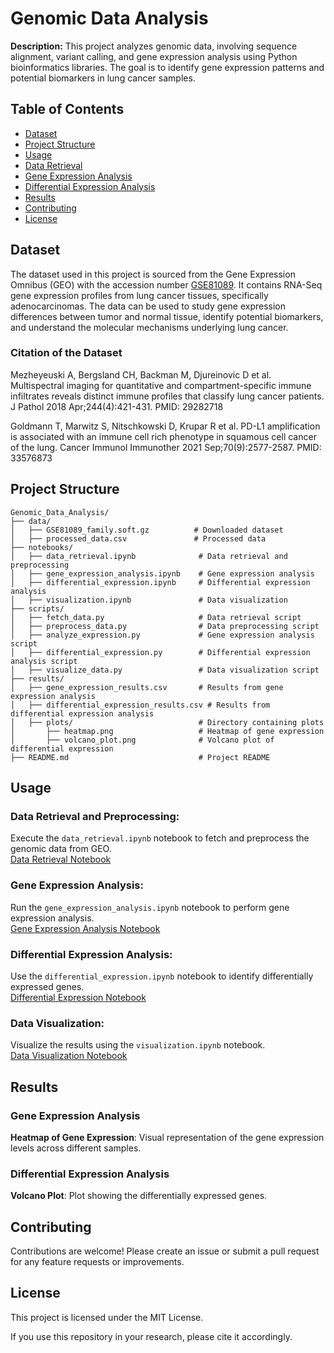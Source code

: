 # Genomic Data Analysis

**Description:** This project analyzes genomic data, involving sequence alignment, variant calling, and gene expression analysis using Python bioinformatics libraries. The goal is to identify gene expression patterns and potential biomarkers in lung cancer samples.

## Table of Contents

- [Dataset](#dataset)
- [Project Structure](#project-structure)
- [Usage](#usage)
- [Data Retrieval](#data-retrieval)
- [Gene Expression Analysis](#gene-expression-analysis)
- [Differential Expression Analysis](#differential-expression-analysis)
- [Results](#results)
- [Contributing](#contributing)
- [License](#license)

## Dataset

The dataset used in this project is sourced from the Gene Expression Omnibus (GEO) with the accession number [GSE81089](https://www.ncbi.nlm.nih.gov/geo/query/acc.cgi?acc=GSE81089). It contains RNA-Seq gene expression profiles from lung cancer tissues, specifically adenocarcinomas. The data can be used to study gene expression differences between tumor and normal tissue, identify potential biomarkers, and understand the molecular mechanisms underlying lung cancer.

### Citation of the Dataset

Mezheyeuski A, Bergsland CH, Backman M, Djureinovic D et al. Multispectral imaging for quantitative and compartment-specific immune infiltrates reveals distinct immune profiles that classify lung cancer patients. J Pathol 2018 Apr;244(4):421-431. PMID: 29282718

Goldmann T, Marwitz S, Nitschkowski D, Krupar R et al. PD-L1 amplification is associated with an immune cell rich phenotype in squamous cell cancer of the lung. Cancer Immunol Immunother 2021 Sep;70(9):2577-2587. PMID: 33576873

## Project Structure

```plaintext
Genomic_Data_Analysis/
├── data/
│   ├── GSE81089_family.soft.gz          # Downloaded dataset
│   ├── processed_data.csv               # Processed data
├── notebooks/
│   ├── data_retrieval.ipynb              # Data retrieval and preprocessing
│   ├── gene_expression_analysis.ipynb    # Gene expression analysis
│   ├── differential_expression.ipynb     # Differential expression analysis
│   ├── visualization.ipynb               # Data visualization
├── scripts/
│   ├── fetch_data.py                     # Data retrieval script
│   ├── preprocess_data.py                # Data preprocessing script
│   ├── analyze_expression.py             # Gene expression analysis script
│   ├── differential_expression.py        # Differential expression analysis script
│   ├── visualize_data.py                 # Data visualization script
├── results/
│   ├── gene_expression_results.csv       # Results from gene expression analysis
│   ├── differential_expression_results.csv # Results from differential expression analysis
│   ├── plots/                            # Directory containing plots
│       ├── heatmap.png                   # Heatmap of gene expression
│       ├── volcano_plot.png              # Volcano plot of differential expression
├── README.md                             # Project README
```
## Usage

### Data Retrieval and Preprocessing:

Execute the `data_retrieval.ipynb` notebook to fetch and preprocess the genomic data from GEO.  
[Data Retrieval Notebook](notebooks/data_retrieval.ipynb)

### Gene Expression Analysis:

Run the `gene_expression_analysis.ipynb` notebook to perform gene expression analysis.  
[Gene Expression Analysis Notebook](notebooks/gene_expression_analysis.ipynb)

### Differential Expression Analysis:

Use the `differential_expression.ipynb` notebook to identify differentially expressed genes.  
[Differential Expression Notebook](notebooks/differential_expression.ipynb)

### Data Visualization:

Visualize the results using the `visualization.ipynb` notebook.  
[Data Visualization Notebook](notebooks/visualization.ipynb)

## Results

### Gene Expression Analysis

**Heatmap of Gene Expression**: Visual representation of the gene expression levels across different samples.

### Differential Expression Analysis

**Volcano Plot**: Plot showing the differentially expressed genes.

## Contributing

Contributions are welcome! Please create an issue or submit a pull request for any feature requests or improvements.

## License

This project is licensed under the MIT License.

If you use this repository in your research, please cite it accordingly.
